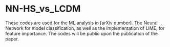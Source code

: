 # NN-HS_vs_LCDM
These codes are used for the ML analysis in [arXiv number]. The Neural Network for model classification, as well as the implementation of LIME, for feature importance. The codes will be public upon the publication of the paper.
